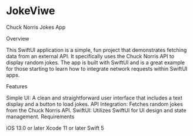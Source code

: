 # JokeViwe
Chuck Norris Jokes App

Overview

This SwiftUI application is a simple, fun project that demonstrates fetching data from an external API. It specifically uses the Chuck Norris API to display random jokes. The app is built with SwiftUI and is a great example for those starting to learn how to integrate network requests within SwiftUI apps.

Features

Simple UI: A clean and straightforward user interface that includes a text display and a button to load jokes.
API Integration: Fetches random jokes from the Chuck Norris API.
SwiftUI: Utilizes SwiftUI for UI design and state management.
Requirements

iOS 13.0 or later
Xcode 11 or later
Swift 5
